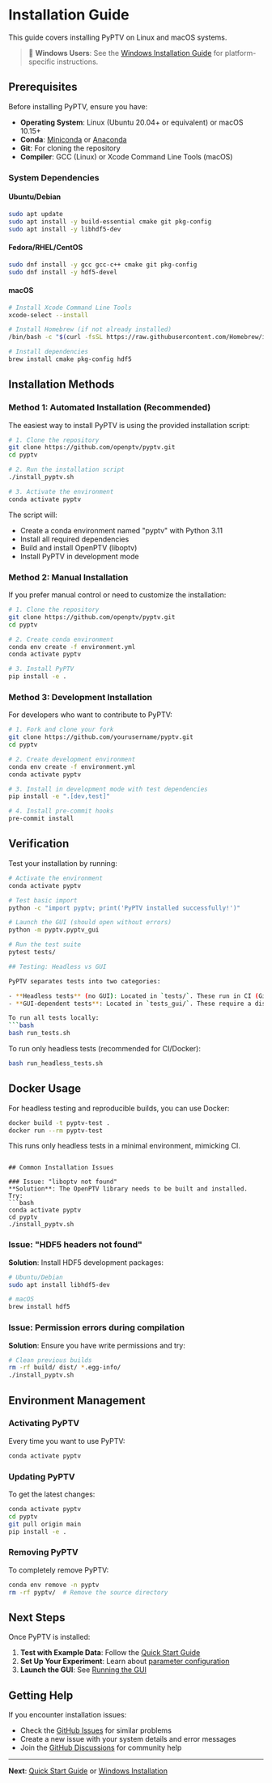 # Installation Guide

This guide covers installing PyPTV on Linux and macOS systems.

> 📝 **Windows Users**: See the [Windows Installation Guide](windows-installation.md) for platform-specific instructions.

## Prerequisites

Before installing PyPTV, ensure you have:

- **Operating System**: Linux (Ubuntu 20.04+ or equivalent) or macOS 10.15+
- **Conda**: [Miniconda](https://docs.conda.io/en/latest/miniconda.html) or [Anaconda](https://www.anaconda.com/products/distribution)
- **Git**: For cloning the repository
- **Compiler**: GCC (Linux) or Xcode Command Line Tools (macOS)

### System Dependencies

#### Ubuntu/Debian
```bash
sudo apt update
sudo apt install -y build-essential cmake git pkg-config
sudo apt install -y libhdf5-dev
```

#### Fedora/RHEL/CentOS
```bash
sudo dnf install -y gcc gcc-c++ cmake git pkg-config
sudo dnf install -y hdf5-devel
```

#### macOS
```bash
# Install Xcode Command Line Tools
xcode-select --install

# Install Homebrew (if not already installed)
/bin/bash -c "$(curl -fsSL https://raw.githubusercontent.com/Homebrew/install/HEAD/install.sh)"

# Install dependencies
brew install cmake pkg-config hdf5
```

## Installation Methods

### Method 1: Automated Installation (Recommended)

The easiest way to install PyPTV is using the provided installation script:

```bash
# 1. Clone the repository
git clone https://github.com/openptv/pyptv.git
cd pyptv

# 2. Run the installation script
./install_pyptv.sh

# 3. Activate the environment
conda activate pyptv
```

The script will:
- Create a conda environment named "pyptv" with Python 3.11
- Install all required dependencies
- Build and install OpenPTV (liboptv)
- Install PyPTV in development mode

### Method 2: Manual Installation

If you prefer manual control or need to customize the installation:

```bash
# 1. Clone the repository
git clone https://github.com/openptv/pyptv.git
cd pyptv

# 2. Create conda environment
conda env create -f environment.yml
conda activate pyptv

# 3. Install PyPTV
pip install -e .
```

### Method 3: Development Installation

For developers who want to contribute to PyPTV:

```bash
# 1. Fork and clone your fork
git clone https://github.com/yourusername/pyptv.git
cd pyptv

# 2. Create development environment
conda env create -f environment.yml
conda activate pyptv

# 3. Install in development mode with test dependencies
pip install -e ".[dev,test]"

# 4. Install pre-commit hooks
pre-commit install
```

## Verification

Test your installation by running:

```bash
# Activate the environment
conda activate pyptv

# Test basic import
python -c "import pyptv; print('PyPTV installed successfully!')"

# Launch the GUI (should open without errors)
python -m pyptv.pyptv_gui

# Run the test suite
pytest tests/

## Testing: Headless vs GUI

PyPTV separates tests into two categories:

- **Headless tests** (no GUI): Located in `tests/`. These run in CI (GitHub Actions) and Docker, and do not require a display.
- **GUI-dependent tests**: Located in `tests_gui/`. These require a display and are run locally or with Xvfb.

To run all tests locally:
```bash
bash run_tests.sh
```
To run only headless tests (recommended for CI/Docker):
```bash
bash run_headless_tests.sh
```

## Docker Usage

For headless testing and reproducible builds, you can use Docker:
```bash
docker build -t pyptv-test .
docker run --rm pyptv-test
```
This runs only headless tests in a minimal environment, mimicking CI.
```

## Common Installation Issues

### Issue: "liboptv not found"
**Solution**: The OpenPTV library needs to be built and installed. Try:
```bash
conda activate pyptv
cd pyptv
./install_pyptv.sh
```


### Issue: "HDF5 headers not found"
**Solution**: Install HDF5 development packages:
```bash
# Ubuntu/Debian
sudo apt install libhdf5-dev

# macOS
brew install hdf5
```

### Issue: Permission errors during compilation
**Solution**: Ensure you have write permissions and try:
```bash
# Clean previous builds
rm -rf build/ dist/ *.egg-info/
./install_pyptv.sh
```

## Environment Management

### Activating PyPTV
Every time you want to use PyPTV:
```bash
conda activate pyptv
```

### Updating PyPTV
To get the latest changes:
```bash
conda activate pyptv
cd pyptv
git pull origin main
pip install -e .
```

### Removing PyPTV
To completely remove PyPTV:
```bash
conda env remove -n pyptv
rm -rf pyptv/  # Remove the source directory
```

## Next Steps

Once PyPTV is installed:

1. **Test with Example Data**: Follow the [Quick Start Guide](quick-start.md)
2. **Set Up Your Experiment**: Learn about [parameter configuration](parameter-migration.md)
3. **Launch the GUI**: See [Running the GUI](running-gui.md)

## Getting Help

If you encounter installation issues:

- Check the [GitHub Issues](https://github.com/openptv/pyptv/issues) for similar problems
- Create a new issue with your system details and error messages
- Join the [GitHub Discussions](https://github.com/openptv/pyptv/discussions) for community help

---

**Next**: [Quick Start Guide](quick-start.md) or [Windows Installation](windows-installation.md)
